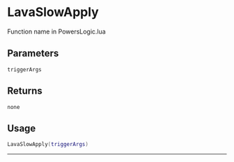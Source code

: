 # LavaSlowApply
Function name in PowersLogic.lua
## Parameters
`triggerArgs`
## Returns
`none`
## Usage
```lua
LavaSlowApply(triggerArgs)
```
---
